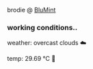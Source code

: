 brodie @ [BluMint](https://www.linkedin.com/company/blumint-io/)

<!--weather_start-->
### working conditions..

weather: overcast clouds ☁️

temp: 29.69 °C 🥶

<!--weather_end-->
